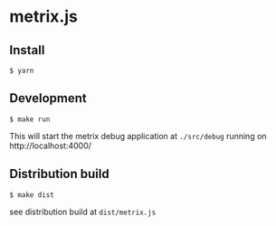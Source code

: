 metrix.js
=========

## Install

```shell
$ yarn
```

## Development

```shell
$ make run
```

This will start the metrix debug application at `./src/debug`
running on http://localhost:4000/


## Distribution build

```shell
$ make dist
```

see distribution build at `dist/metrix.js`
